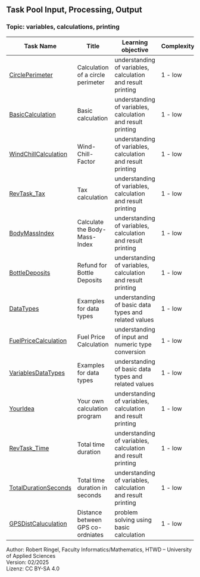 ## Task Pool Input, Processing, Output

### Topic: variables, calculations, printing


| **Task Name**                                    | **Title**                         | **Learning objective**                                      | **Complexity** | **Task type**          |
| ------------------------------------------------ | --------------------------------- | ----------------------------------------------------------- | -------------- | ---------------------- |
| [CirclePerimeter](BasicCalculation.md)           | Calculation of a circle perimeter | understanding of variables, calculation and result printing | 1 - low        | worked out example     |
| [BasicCalculation](BasicCalculation.md)          | Basic calculation                 | understanding of variables, calculation and result printing | 1 - low        | imitation task         |
| [WindChillCalculation](WindChillCalculation.md)  | Wind-Chill-Factor                 | understanding of variables, calculation and result printing | 1 - low        | imitation task         |  
| [RevTask_Tax](RevTask_Tax.md)                    | Tax calculation                   | understanding of variables, calculation and result printing | 1 - low        | reverse task           |
| [BodyMassIndex](BodyMassIndex.md)                | Calculate the Body-Mass-Index     | understanding of variables, calculation and result printing | 1 - low        | conventional task      |
| [BottleDeposits](BottleDeposits.md)              | Refund for Bottle Deposits        | understanding of variables, calculation and result printing | 1 - low        | completion task        |
| [DataTypes](DataTypes.md)                        | Examples for data types           | understanding of basic data types and related values        | 1 - low        | completion task        |
| [FuelPriceCalculation](FuelPriceCalculation.md)  | Fuel Price Calculation            | understanding of input and numeric type conversion          | 1 - low        | completion task        |
| [VariablesDataTypes](VariablesDataTypes.md)      | Examples for data types           | understanding of basic data types and related values        | 1 - low        | worked out example     |
| [YourIdea](YourIdea.md)                          | Your own calculation program      | understanding of variables, calculation and result printing | 1 - low        | non-specific goal task |
| [RevTask_Time](RevTask_Time.md)                  | Total time duration               | understanding of variables, calculation and result printing | 1 - low        | reverse task           |
| [TotalDurationSeconds](TotalDurationSeconds.md)  | Total time duration in seconds    | understanding of variables, calculation and result printing | 1 - low        | conventional task      |
| [GPSDistCaluculation](GPSDistCaluculation.md)    | Distance between GPS co-ordniates | problem solving using basic calculation                     | 1 - low        | conventional task      |

Author: Robert Ringel, Faculty Informatics/Mathematics, HTWD – University of Applied Sciences  
Version: 02/2025  
Lizenz: CC BY-SA 4.0
